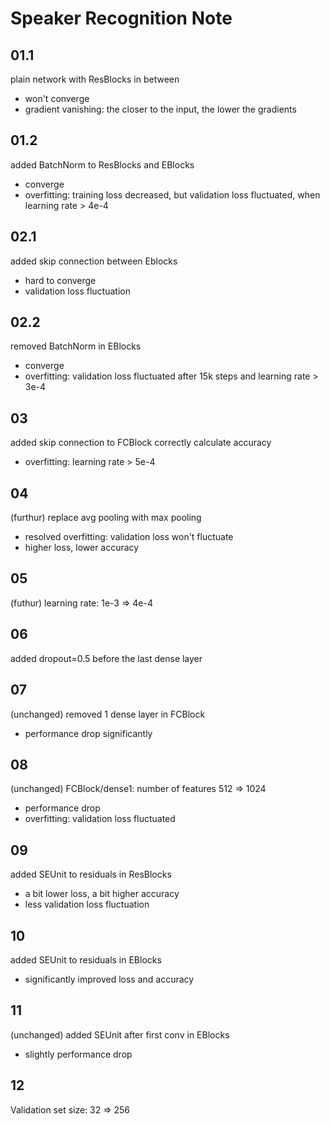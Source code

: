 # Speaker Recognition Note

## 01.1

plain network with ResBlocks in between
- won't converge
- gradient vanishing: the closer to the input, the lower the gradients

## 01.2

added BatchNorm to ResBlocks and EBlocks
- converge
- overfitting: training loss decreased, but validation loss fluctuated, when learning rate > 4e-4

## 02.1

added skip connection between Eblocks
- hard to converge
- validation loss fluctuation

## 02.2

removed BatchNorm in EBlocks
- converge
- overfitting: validation loss fluctuated after 15k steps and learning rate > 3e-4

## 03

added skip connection to FCBlock
correctly calculate accuracy
- overfitting: learning rate > 5e-4

## 04

(furthur) replace avg pooling with max pooling
- resolved overfitting: validation loss won't fluctuate
- higher loss, lower accuracy

## 05

(futhur) learning rate: 1e-3 => 4e-4

## 06

added dropout=0.5 before the last dense layer

## 07

(unchanged) removed 1 dense layer in FCBlock
- performance drop significantly

## 08

(unchanged) FCBlock/dense1: number of features 512 => 1024
- performance drop
- overfitting: validation loss fluctuated

## 09

added SEUnit to residuals in ResBlocks
- a bit lower loss, a bit higher accuracy
- less validation loss fluctuation

## 10

added SEUnit to residuals in EBlocks
- significantly improved loss and accuracy

## 11

(unchanged) added SEUnit after first conv in EBlocks
- slightly performance drop

## 12

Validation set size: 32 => 256
